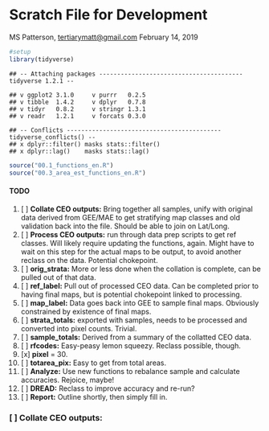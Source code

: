Scratch File for Development
================
MS Patterson, <tertiarymatt@gmail.com>
February 14, 2019

``` r
#setup
library(tidyverse)
```

    ## -- Attaching packages ---------------------------------------- tidyverse 1.2.1 --

    ## v ggplot2 3.1.0     v purrr   0.2.5
    ## v tibble  1.4.2     v dplyr   0.7.8
    ## v tidyr   0.8.2     v stringr 1.3.1
    ## v readr   1.2.1     v forcats 0.3.0

    ## -- Conflicts ------------------------------------------- tidyverse_conflicts() --
    ## x dplyr::filter() masks stats::filter()
    ## x dplyr::lag()    masks stats::lag()

``` r
source("00.1_functions_en.R")
source("00.3_area_est_functions_en.R")
```

#### TODO

1.  \[ \] **Collate CEO outputs:** Bring together all samples, unify with original data derived from GEE/MAE to get stratifying map classes and old validation back into the file. Should be able to join on Lat/Long.
2.  \[ \] **Process CEO outputs:** run through data prep scripts to get ref classes. Will likely require updating the functions, again. Might have to wait on this step for the actual maps to be output, to avoid another reclass on the data. Potential chokepoint.
3.  \[ \] **orig\_strata:** More or less done when the collation is complete, can be pulled out of that data.
4.  \[ \] **ref\_label:** Pull out of processed CEO data. Can be completed prior to having final maps, but is potential chokepoint linked to processing.
5.  \[ \] **map\_label:** Data goes back into GEE to sample final maps. Obviously constrained by existence of final maps.
6.  \[ \] **strata\_totals:** exported with samples, needs to be processed and converted into pixel counts. Trivial.
7.  \[ \] **sample\_totals:** Derived from a summary of the collatted CEO data.
8.  \[ \] **rfcodes:** Easy-peasy lemon squeezy. Reclass possible, though.
9.  \[x\] **pixel** = 30.
10. \[ \] **totarea\_pix:** Easy to get from total areas.
11. \[ \] **Analyze:** Use new functions to rebalance sample and calculate accuracies. Rejoice, maybe!
12. \[ \] **DREAD:** Reclass to improve accuracy and re-run?
13. \[ \] **Report:** Outline shortly, then simply fill in.

### \[ \] **Collate CEO outputs:**
